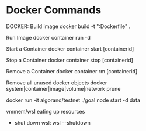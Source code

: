 # Docker Commands

DOCKER:
Build image
docker build -t "<NAME OF IMAGE>:Dockerfile" .

Run Image
docker container run -d 

Start a Container
docker container start [containerid]

Stop a Container
docker container stop [containerid]

Remove a Container
docker container rm [containerid]

Remove all unused docker objects
docker system|container|image|volume|network prune

​​​​​​​​​​​​​​​​​​​​​​​​​​​​docker run -it algorand/testnet
./goal node start -d data

vmmem/wsl eating up resources
 - shut down wsl: wsl --shutdown